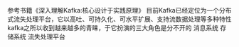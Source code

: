 参考书籍《深入理解Kafka:核心设计于实践原理》
目前Kafka已经定位为一个分布式流失处理平台，它以高吐、可持久化、可水平扩展、支持流数据处理等多种特性
kafka之所以收到越来越多的青睐，于它扮演的三大角色是分不开的
消息系统
存储系统
流失处理平台



